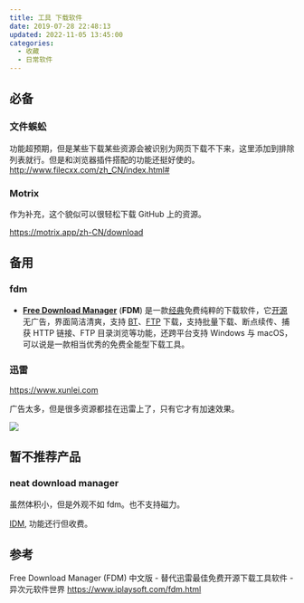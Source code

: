 ```yaml
---
title: 工具 下载软件
date: 2019-07-28 22:48:13
updated: 2022-11-05 13:45:00
categories:
  - 收藏
  - 日常软件
---
```


## 必备

### 文件蜈蚣

功能超预期，但是某些下载某些资源会被识别为网页下载不下来，这里添加到排除列表就行。但是和浏览器插件搭配的功能还挺好使的。
<http://www.filecxx.com/zh_CN/index.html#>

### Motrix

作为补充，这个貌似可以很轻松下载 GitHub 上的资源。

<https://motrix.app/zh-CN/download>

## 备用

### fdm

* [**Free Download Manager**](https://www.freedownloadmanager.org/zh/) (**FDM**) 是一款[经典](https://www.iplaysoft.com/tag/%E7%BB%8F%E5%85%B8)免费纯粹的下载软件，它[开源](https://www.iplaysoft.com/tag/%E5%BC%80%E6%BA%90)无广告，界面简洁清爽，支持 [BT](https://www.iplaysoft.com/tag/bt)、[FTP](https://www.iplaysoft.com/tag/ftp) 下载，支持批量下载、断点续传、捕获 HTTP 链接、FTP 目录浏览等功能，还跨平台支持 Windows 与 macOS，可以说是一款相当优秀的免费全能型下载工具。


### 迅雷

<https://www.xunlei.com>

广告太多，但是很多资源都挂在迅雷上了，只有它才有加速效果。

![](/imgs/%E4%B8%93%E9%A2%98-%E4%B8%8B%E8%BD%BD%E8%BD%AF%E4%BB%B6%E6%8E%A8%E8%8D%90/1662509-d1e4aa359d0d1484.png)

## 暂不推荐产品

### neat download manager

虽然体积小，但是外观不如 fdm。也不支持磁力。

[IDM](https://www.internetdownloadmanager.com/), 功能还行但收费。

## 参考

Free Download Manager (FDM) 中文版 - 替代迅雷最佳免费开源下载工具软件 - 异次元软件世界
<https://www.iplaysoft.com/fdm.html>
